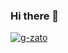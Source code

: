### Hi there 👋
[![g-zato](https://github-readme-stats.vercel.app/api/top-langs/?username=g-zato&hide=jupyter&hide=r%20notebook&layout=compact&theme=default)](https://github.com/anuraghazra/github-readme-stats)
